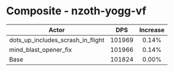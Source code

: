 # Composite - nzoth-yogg-vf
| Actor | DPS | Increase |
|---|:---:|:---:|
|dots_up_includes_scrash_in_flight|101969|0.14%|
|mind_blast_opener_fix|101966|0.14%|
|Base|101824|0.00%|
